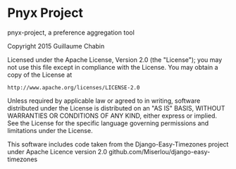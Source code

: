 Pnyx Project
====

pnyx-project, a preference aggregation tool

Copyright 2015 Guillaume Chabin

Licensed under the Apache License, Version 2.0 (the "License");
you may not use this file except in compliance with the License.
You may obtain a copy of the License at

    http://www.apache.org/licenses/LICENSE-2.0

Unless required by applicable law or agreed to in writing, software
distributed under the License is distributed on an "AS IS" BASIS,
WITHOUT WARRANTIES OR CONDITIONS OF ANY KIND, either express or implied.
See the License for the specific language governing permissions and
limitations under the License.

This software includes code taken from the Django-Easy-Timezones project under Apache Licence version 2.0
github.com/Miserlou/django-easy-timezones